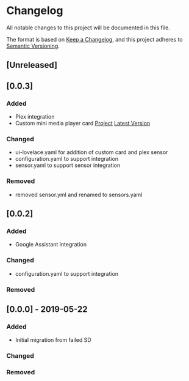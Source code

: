 # Changelog
All notable changes to this project will be documented in this file.

The format is based on [Keep a Changelog](https://keepachangelog.com/en/1.0.0/),
and this project adheres to [Semantic Versioning](https://semver.org/spec/v2.0.0.html).

## [Unreleased]

## [0.0.3]
### Added
- Plex integration
- Custom mini media player card [Project](https://github.com/kalkih/mini-media-player) [Latest Version](https://github.com/kalkih/mini-media-player/releases/tag/v1.1.3)
 

### Changed
- ui-lovelace.yaml for addition of custom card and plex sensor
- configuration.yaml to support integration
- sensor.yaml to support sensor integration

### Removed
- removed sensor.yml and renamed to sensors.yaml

## [0.0.2]
### Added
- Google Assistant integration

### Changed
- configuration.yaml to support integration

### Removed

## [0.0.0] - 2019-05-22
### Added
- Initial migration from failed SD

### Changed

### Removed



